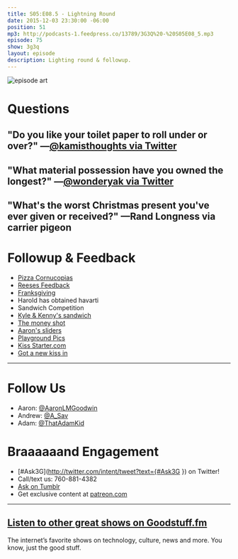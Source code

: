 ```yaml
---
title: S05:E08.5 - Lightning Round
date: 2015-12-03 23:30:00 -06:00
position: 51
mp3: http://podcasts-1.feedpress.co/13789/3G3Q%20-%20S05E08_5.mp3
episode: 75
show: 3g3q
layout: episode
description: Lighting round & followup.
---
```


![episode art][1]

# Questions

## "Do you like your toilet paper to roll under or over?" —[@kamisthoughts via Twitter][2]

## "What material possession have you owned the longest?" —[@wonderyak via Twitter][3]

## "What's the worst Christmas present you've ever given or received?" —Rand Longness via carrier pigeon

# Followup & Feedback

* [Pizza Cornucopias][4]
* [Reeses Feedback][5]
* [Franksgiving][6]
* Harold has obtained havarti
* Sandwich Competition
* [Kyle &amp; Kenny's sandwich][7]
* [The money shot][8]
* [Aaron's sliders][9]
* [Playground Pics][10]
* [Kiss Starter.com][11]
* [Got a new kiss in][12]

***

# Follow Us
* Aaron: [@AaronLMGoodwin](http://twitter.com/aaronlmgoodwin)
* Andrew: [@A_Sav](http://twitter.com/a_sav)
* Adam: [@ThatAdamKid](http://twitter.com/thatadamkid)

# Braaaaaand Engagement
* [#Ask3G](http://twitter.com/intent/tweet?text={#Ask3G }) on Twitter!
* Call/text us: 760-881-4382
* [Ask on Tumblr](http://3g3q.co/ask)
* Get exclusive content at [patreon.com](http://www.patreon.com/3g3q)

***

## [Listen to other great shows on Goodstuff.fm](http://goodstuff.fm/)
The internet’s favorite shows on technology, culture, news and more. You know, just the good stuff.

[1]: http://l.gdwn.co/1l6GR.png
[2]: http://twitter.com/kamisthoughts/status/665013107471724544
[3]: http://twitter.com/wonderyak/status/667592740624973824
[4]: http://l.gdwn.co/13voA
[5]: https://twitter.com/BryanMBrush/status/669272680651227141
[6]: http://www.10best.com/interests/foodie/franksgiving-a-new-american-tradition/
[7]: https://twitter.com/TransmissionAM/status/671199712381243392
[8]: https://twitter.com/TransmissionAM/status/671200098777346048
[9]: https://twitter.com/_3g3q/status/671339545783308288
[10]: http://m.imgur.com/a/EiTe8
[11]: http://kissstarter.com
[12]: https://twitter.com/princessharold/status/671044787735146496
[13]: http://twitter.com/aaronlmgoodwin
[14]: http://twitter.com/a_sav
[15]: http://twitter.com/thatadamkid
[16]: http://www.patreon.com/3g3q
[17]: http://goodstuff.fm/3g3q/
